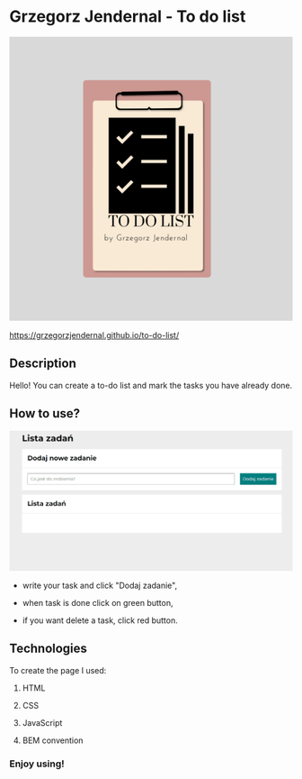 #  Grzegorz Jendernal - To do list

![logo](https://raw.githubusercontent.com/GrzegorzJendernal/to-do-list/main/images/share.png)

https://grzegorzjendernal.github.io/to-do-list/

##  Description

Hello! You can create a to-do list and mark the tasks you have already done.

##  How to use?

![Site screen](https://raw.githubusercontent.com/GrzegorzJendernal/to-do-list/main/images/animation.gif)

- write your task and click "Dodaj zadanie",

- when task is done click on green button,

- if you want delete a task, click red button.

##  Technologies

To create the page I used:

1. HTML

2. CSS

3. JavaScript

4. BEM convention

###  Enjoy using!